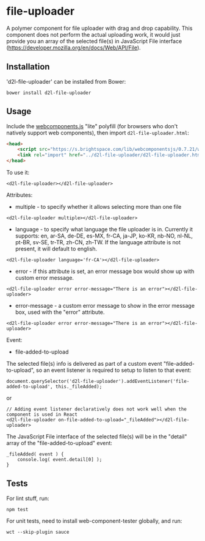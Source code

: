 # file-uploader
A polymer component for file uploader with drag and drop capability. This component does not perform the actual uploading work, it would just provide you an array of the selected file(s) in JavaScript File interface (https://developer.mozilla.org/en/docs/Web/API/File). 

## Installation
'd2l-file-uploader' can be installed from Bower:

```shell
bower install d2l-file-uploader
```

## Usage

Include the [webcomponents.js](http://webcomponents.org/polyfills/) "lite" polyfill (for browsers who don't natively support web components), then import `d2l-file-uploader.html`:

```html
<head>
	<script src="https://s.brightspace.com/lib/webcomponentsjs/0.7.21/webcomponents-lite.min.js"></script>
	<link rel="import" href="../d2l-file-uploader/d2l-file-uploader.html">
</head>
```

To use it:

```shell
<d2l-file-uploader></d2l-file-uploader>
```

Attributes:
* multiple - to specify whether it allows selecting more than one file

```shell
<d2l-file-uploader multiple></d2l-file-uploader>
```

* language - to specify what language the file uploader is in. Currently it supports: en, ar-SA, de-DE, es-MX, fr-CA, ja-JP, ko-KR, nb-NO, nl-NL, pt-BR, sv-SE, tr-TR, zh-CN, zh-TW. If the language attribute is not present, it will default to english. 

```shell
<d2l-file-uploader language='fr-CA'></d2l-file-uploader>
```

* error - if this attribute is set, an error message box would show up with custom error message.

```shell
<d2l-file-uploader error error-message="There is an error"></d2l-file-uploader>
```

* error-message - a custom error message to show in the error message box, used with the "error" attribute.

```shell
<d2l-file-uploader error error-message="There is an error"></d2l-file-uploader>
```

Event:
* file-added-to-upload

The selected file(s) info is delivered as part of a custom event "file-added-to-upload", so an event listener is required to setup to listen to that event:

```shell
document.querySelector('d2l-file-uploader').addEventListener('file-added-to-upload', this._fileAdded);
```

or 

```shell
// Adding event listener declaratively does not work well when the component is used in React
<d2l-file-uploader on-file-added-to-upload="_fileAdded"></d2l-file-uploader>
```

The JavaScript File interface of the selected file(s) will be in the "detail" array of the "file-added-to-upload" event:

```shell
_fileAdded( event ) {
	console.log( event.detail[0] );
} 
```

## Tests

For lint stuff, run:

```shell
npm test
```


For unit tests, need to install web-component-tester globally, and run:

```shell
wct --skip-plugin sauce
```
